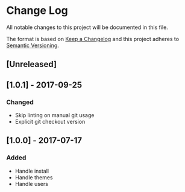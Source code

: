 # Change Log
All notable changes to this project will be documented in this file.

The format is based on [Keep a Changelog](http://keepachangelog.com/)
and this project adheres to [Semantic Versioning](http://semver.org/).

## [Unreleased]

## [1.0.1] - 2017-09-25
### Changed
- Skip linting on manual git usage
- Explicit git checkout version

## [1.0.0] - 2017-07-17
### Added
- Handle install
- Handle themes
- Handle users
